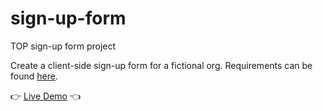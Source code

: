 # sign-up-form
TOP sign-up form project

Create a client-side sign-up form for a fictional org. Requirements can be found [here](https://www.theodinproject.com/lessons/node-path-intermediate-html-and-css-sign-up-form).


👉 [Live Demo](https://marlatte.github.io/sign-up-form/) 👈